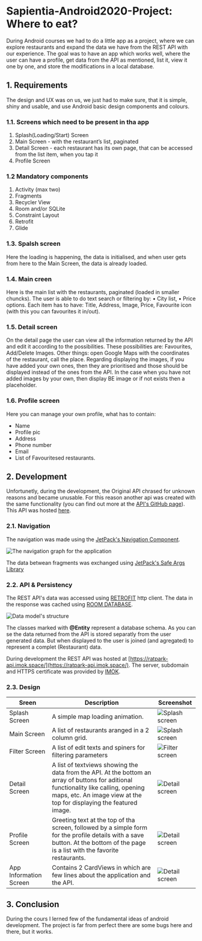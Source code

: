 # Sapientia-Android2020-Project: Where to eat?

During Android courses we had to do a little app as a project, where we  can explore restaurants and expand the data we have from the REST API with our experience. The goal was to have an app which works well, where the user can have a profile,  get data from the API as mentioned, list it, view it one by one, and store the modifications in a local database.

## 1. Requirements

The design and UX was on us, we just had to make sure, that it is simple, shiny and usable, and use Android basic design components and colours.

### 1.1. Screens which need to be present in tha app

1. Splash(Loading/Start) Screen
2. Main Screen - with the restaurant’s list, paginated
3. Detail Screen - each restaurant has its own page, that can be accessed  from the list item, when you tap it
4. Profile Screen

### 1.2 Mandatory components

1. Activity (max two)
2. Fragments
3. Recycler View
4. Room and/or SQLite
5. Constraint Layout
6. Retrofit
7. Glide

### 1.3. Spalsh screen

Here the loading is happening, the data is initialised, and  when user gets from here to the Main Screen, the data is already loaded.

### 1.4. Main creen

Here is the main list with the restaurants, paginated (loaded in smaller chuncks). The user is able to do text search or filtering by:
    • City list,
    • Price options.
Each item has to have: Title, Address, Image,  Price, Favourite icon (with this you can favourites it in/out).

### 1.5. Detail screen

On the detail page the user can view all the information returned by the API and edit it according to  the possibilities.
These possibilities are: Favourites, Add/Delete Images. Other things: open  Google Maps with the coordinates of the restaurant, call the place.
Regarding displaying the images, if you have added your own  ones, then they are prioritised and those should be displayed instead of the ones from the API. In the case when you have not added images by your own, then display BE image or if not exists then a  placeholder.

### 1.6. Profile screen

Here you can manage your own profile, what has to contain:

- Name
- Profile pic
- Address
- Phone number
- Email
- List of Favouritesed restaurants.

## 2. Development

Unfortunetly, during the development, the Original API chrased for unknown reasons and became unusable. For this reason another api was created with the same functionality (you can find out more at the [API's GitHub page](https://github.com/hammasattila/Sapientia-Android2020-RestAPI)). This API was hosted [here](https://ratpark-api.imok.space/).

### 2.1. Navigation

The navigation was made using the [JetPack's Navigation Component](https://developer.android.com/guide/navigation).

![The navigation graph for the application](docs/nav_graph.png)

The data betwean fragments was exchanged using [JetPack's Safe Args Library](https://developer.android.com/guide/navigation/navigation-pass-data)

### 2.2. API & Persistency

The REST API's data was accessed using [RETROFIT](https://square.github.io/retrofit/) http client. The data in the response was cached using [ROOM DATABASE](https://developer.android.com/training/data-storage/room).

![Data model's structure](docs/data.png)

The classes marked with **@Entity** represent a database schema. As you can se the data returned from the API is stored separatly from the user generated data. But when displayed to the user is joined (and agregated) to represent a complet (Restaurant) data.

During development the REST API was hosted at [https://ratpark-api.imok.space/](https://ratpark-api.imok.space/). The server, subdomain and HTTPS certificate was provided by [IMOK](https://imok.biz/).

### 2.3. Design

| Sreen | Description | Screenshot |
| ----------- | ----------- | ----------- |
| Splash Screen | A simple map loading animation. | ![Splash screen](./docs/splash.jpg) |
| Main Screen | A list of restaurants aranged in a 2 column grid. | ![Splash screen](./docs/restaurant_list.jpg) |
| Filter Screen | A list of edit texts and spiners for filtering parameters | ![Filter screen](docs/restaurant_filter.jpg) |
| Detail Screen | A list of textviews showing the data from the API. At the bottom an array of buttons for aditional functionality like calling, opening maps, etc. An image view at the top for displaying the featured image. | ![Detail screen](./docs/restaurant_details.jpg) |
| Profile Screen | Greeting text at the top of tha screen, followed by a simple form for the profile details with a save button. At the bottom of the page is a list with the favorite restaurants. | ![Detail screen](./docs/profile.jpg) |
| App Information Screen | Contains 2 CardViews in which are few lines about the application and the API. | ![Detail screen](./docs/about.jpg) |

## 3. Conclusion

During the cours I lerned few of the fundamental ideas of android development. The project is far from perfect there are some bugs here and there, but it works.
